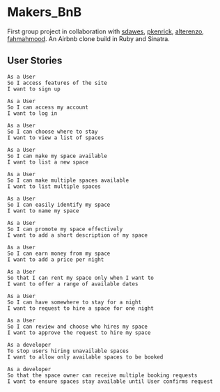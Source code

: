 # Makers_BnB

First group project in collaboration with [sdawes](https://github.com/sdawes), [pkenrick](https://github.com/pkenrick), [alterenzo](https://github.com/alterenzo), [fahmahmood](https://github.com/fahmahmood). An Airbnb clone build in Ruby and Sinatra.

## User Stories

```
As a User
So I access features of the site
I want to sign up
```

```
As a User
So I can access my account
I want to log in
```

```
As a User
So I can choose where to stay
I want to view a list of spaces
```

```
As a User
So I can make my space available
I want to list a new space
```

```
As a User
So I can make multiple spaces available
I want to list multiple spaces
```

```
As a User
So I can easily identify my space
I want to name my space
```

```
As a User
So I can promote my space effectively
I want to add a short description of my space
```

```
As a User
So I can earn money from my space
I want to add a price per night
```

```
As a User
So that I can rent my space only when I want to
I want to offer a range of available dates
```

```
As a User
So I can have somewhere to stay for a night
I want to request to hire a space for one night
```

```
As a User
So I can review and choose who hires my space
I want to approve the request to hire my space
```

```
As a developer
To stop users hiring unavailable spaces
I want to allow only available spaces to be booked
```

```
As a developer
So that the space owner can receive multiple booking requests
I want to ensure spaces stay available until User confirms request
```
